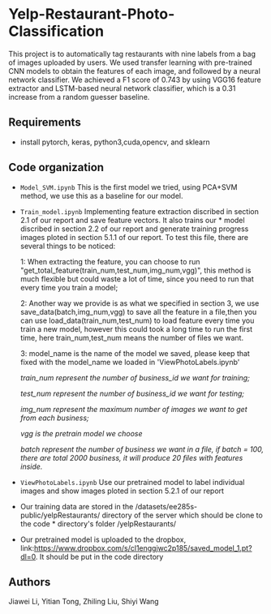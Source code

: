 # Yelp-Restaurant-Photo-Classification
This project is to automatically tag restaurants with nine labels from a bag of images uploaded by users. We used transfer learning with pre-trained CNN models to obtain the features of each image, and followed by a neural network classifier. We achieved a F1 score of 0.743 by using VGG16 feature extractor and LSTM-based neural network classifier, which is a 0.31 increase from a random guesser baseline. 

## Requirements
* install pytorch, keras, python3,cuda,opencv, and sklearn

## Code organization

* `Model_SVM.ipynb` This is the first model we tried, using PCA+SVM method, we use this as a baseline for our model.
* `Train_model.ipynb` Implementing feature extraction discribed in section 2.1 of our report and save feature vectors. It also trains our * model discribed in section 2.2 of our report and generate training progress images ploted in section 5.1.1 of our report. To test this file, there are several things to be noticed:

    1: When extracting the feature, you can choose to run "get_total_feature(train_num,test_num,img_num,vgg)", this method is much flexible but could waste a lot of time, since you need to run that every time you train a model; 

    2: Another way we provide is as what we specified in section 3, we use save_data(batch,img_num,vgg) to save all the feature in a file,then you can use load_data(train_num,test_num) to load feature every time you train a new model, however this could took a long time to run the first time, here train_num,test_num means the number of files we want.

    3: model_name is the name of the model we saved, please keep that fixed with the model_name we loaded in 'ViewPhotoLabels.ipynb'

     *train_num represent the number of business_id we want for training;*
 
     *test_num represent the number of business_id we want for testing;*
 
     *img_num represent the maximum number of images we want to get from each business;*
 
     *vgg is the pretrain model we choose*

     *batch represent the number of business we want in a file, if batch = 100, there are total 2000 business, it will produce 20 files with features inside.*

    
* `ViewPhotoLabels.ipynb` Use our pretrained model to label individual images and show images ploted in section 5.2.1 of our report
* Our training data are stored in the /datasets/ee285s-public/yelpRestaurants/ directory of the server which should be clone to the code    * directory's folder /yelpRestaurants/
* Our pretrained model is uploaded to the dropbox, link:https://www.dropbox.com/s/cl1enggjwc2p185/saved_model_1.pt?dl=0. It should be       put in the code directory

## Authors
Jiawei Li, Yitian Tong, Zhiling Liu, Shiyi Wang
